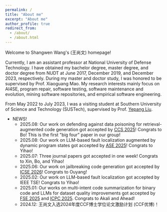 ```yaml
---
permalink: /
title: "About me"
excerpt: "About me"
author_profile: true
redirect_from: 
  - /about/
  - /about.html
---
```


Welcome to Shangwen Wang's (王尚文) homepage!

Currently, I am an assistant professor at National University of Defense Technology. I have obtained my bachelor degree, master degree, and doctor degree from NUDT at June 2017, December 2019, and December 2023, respectively. During my master and doctor study, I was honored to be supervised by Prof. Xiaoguang Mao. My research interests mainly focus on AI4SE, program repair, software testing, software maintenance and evolution, mining software repositories, and empirical software engineering.

From May 2022 to July 2023, I was a visiting student at Southern University of Science and Technology (SUSTech), supervised by Prof. [Yepang Liu](https://yepangliu.github.io/).

* NEWS!
  * 2025.08: Our work on defending against data poisoning for retrieval-augmented code generation got accepted by [CCS 2025](https://www.sigsac.org/ccs/CCS2025/)! Congrats to Bo! This is the first "big four" paper in our group! 
  * 2025.08: Our work on LLM-based fault localization augmented by dynamic program states got accepted by [ASE 2025](https://conf.researchr.org/home/ase-2025)! Congrats to Yihao!
  * 2025.07: Three journal papers got accepted in one week! Congrats to Xin, Bo, and Yihao!
  * 2025.06: Our work on jailbreaking code generation got accepted by [ICSE 2026](https://conf.researchr.org/home/icse-2026)! Congrats to Ouyang!
  * 2025.02: Our work on LLM-based fault localization got accepted by IEEE TSE! Congrats to Yihao!
  * 2025.01: Our works on multi-intent code summarization for binary code and LLMs for dataset quality improvements got accepted by [FSE 2025](https://conf.researchr.org/home/fse-2025) and [ICPC 2025](https://conf.researchr.org/home/icpc-2025). Congrats to Akali and Ahead!
  * 2024.12: 王尚文入选2024年度CCF博士学位论文激励计划 (CCF优博)！
  
